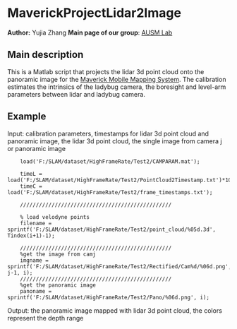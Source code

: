 # MaverickProjectLidar2Image
**Author:** Yujia Zhang
**Main page of our group**: [AUSM Lab](https://gunhosohn.me/)

## Main description
This is a Matlab script that projects the lidar 3d point cloud onto the panoramic image for the [Maverick Mobile Mapping System](http://www.teledyneoptech.com/en/products/mobile-survey/maverick/).
The calibration estimates the intrinsics of the ladybug camera, the boresight and level-arm parameters between lidar and ladybug camera. 

## Example
Input: calibration parameters, timestamps for lidar 3d point cloud and panoramic image, the lidar 3d point cloud, the single image from camera j or panoramic image

```
    load('F:/SLAM/dataset/HighFrameRate/Test2/CAMPARAM.mat');

    timeL = load('F:/SLAM/dataset/HighFrameRate/Test2/PointCloud2Timestamp.txt')*10^9;
    timeC = load('F:/SLAM/dataset/HighFrameRate/Test2/frame_timestamps.txt');

    ////////////////////////////////////////////////

    % load velodyne points
    filename = sprintf('F:/SLAM/dataset/HighFrameRate/Test2/point_cloud/%05d.3d', Tindex(i+1)-1);

    ////////////////////////////////////////////////
    %get the image from camj
    imgname = sprintf('F:/SLAM/dataset/HighFrameRate/Test2/Rectified/Cam%d/%06d.png', j-1, i);
    ////////////////////////////////////////////////
    %get the panoramic image
    panoname = sprintf('F:/SLAM/dataset/HighFrameRate/Test2/Pano/%06d.png', i);

```

Output: the panoramic image mapped with lidar 3d point cloud, the colors represent the depth range


